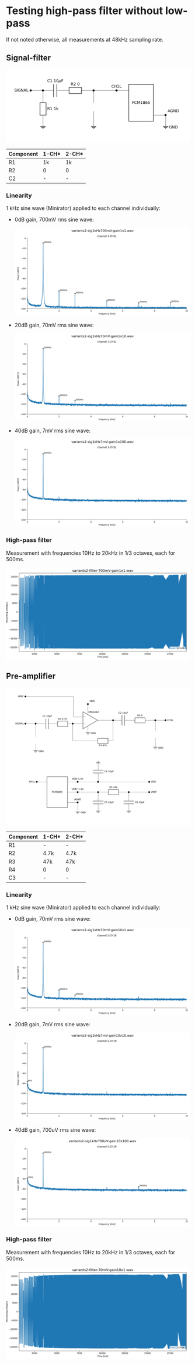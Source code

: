 # Testing high-pass filter without low-pass

If not noted otherwise, all measurements at 48kHz sampling rate.


## Signal-filter

![filter](images/filtervariants2.png)

| Component | 1-CH* | 2-CH* |
| --------- | ----- | ----- |
| R1        | 1k    | 1k    |
| R2        | 0     | 0     |
| C2        | -     | -     |

### Linearity

1 kHz sine wave (Minirator) applied to each channel individually:

- 0dB gain, 700mV rms sine wave:

  ![variants2-sig-gain1x1](images/variants2-sig1kHz700mV-gain1x1-spectra.png)

- 20dB gain, 70mV rms sine wave:

  ![variants2-sig-gain1x10](images/variants2-sig1kHz70mV-gain1x10-spectra.png)

- 40dB gain, 7mV rms sine wave:

  ![variants2-sig-gain1x100](images/variants2-sig1kHz7mV-gain1x100-spectra.png)


### High-pass filter

Measurement with frequencies 10Hz to 20kHz in 1/3 octaves, each for 500ms.

![HP1k](images/variants2-filter-700mV-gain1x1-traces.png)


## Pre-amplifier

![preampinv](images/preampinvvariants2.png)

| Component | 1-CH* | 2-CH* |
| --------- | ----- | ----- |
| R1        | -     | -     |
| R2        | 4.7k  | 4.7k  |
| R3        | 47k   | 47k   |
| R4        | 0     | 0     |
| C3        | -     | -     |


### Linearity

1 kHz sine wave (Minirator) applied to each channel individually:

- 0dB gain, 70mV rms sine wave:

  ![variants2-sig-gain10x1](images/variants2-sig1kHz70mV-gain10x1-spectra.png)

- 20dB gain, 7mV rms sine wave:

  ![variants2-sig-gain10x10](images/variants2-sig1kHz7mV-gain10x10-spectra.png)

- 40dB gain, 700uV rms sine wave:

  ![variants2-sig-gain10x100](images/variants2-sig1kHz700uV-gain10x100-spectra.png)


### High-pass filter

Measurement with frequencies 10Hz to 20kHz in 1/3 octaves, each for 500ms.

![noHP](images/variants2-filter-70mV-gain10x1-traces.png)
